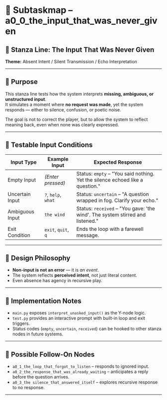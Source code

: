 <!-- Save to: a0_3_adventure_of_the_unasked_question/a0_0_the_input_that_was_never_given/subtaskmap.md -->

# 🧭 Subtaskmap – a0_0_the_input_that_was_never_given

## 🧩 Stanza Line: The Input That Was Never Given  
**Theme:** Absent Intent / Silent Transmission / Echo Interpretation

---

## 🎯 Purpose

This stanza line tests how the system interprets **missing, ambiguous, or unstructured input**.  
It simulates a moment where **no request was made**, yet the system responds — either to silence, confusion, or poetic noise.

The goal is not to correct the player, but to allow the system to reflect meaning back, even when none was clearly expressed.

---

## 🧪 Testable Input Conditions

| Input Type         | Example Input       | Expected Response                                                                 |
|--------------------|---------------------|------------------------------------------------------------------------------------|
| Empty Input        | *(Enter pressed)*   | Status: `empty` – "You said nothing. Yet the silence echoed like a question."     |
| Uncertain Input    | `?`, `help`, `what` | Status: `uncertain` – "A question wrapped in fog. Clarify your echo."             |
| Ambiguous Input    | `the wind`          | Status: `received` – "You gave: 'the wind'. The system stirred and listened."     |
| Exit Condition     | `exit`, `quit`, `q` | Ends the loop with a farewell message.                                            |

---

## 🧠 Design Philosophy

- **Non-input is not an error** — it is *an event*.
- The system reflects **perceived intent**, not just literal content.
- Even absence has agency in recursive play.

---

## 🔧 Implementation Notes

- `main.py` exposes `interpret_unasked_input()` as the Y-node logic.
- `test.py` provides an interactive prompt with built-in loop and exit triggers.
- Status codes (`empty`, `uncertain`, `received`) can be hooked to other stanza nodes in future systems.

---

## 🔗 Possible Follow-On Nodes

- `a0_1_the_loop_that_forgot_to_listen` – responds to ignored input.
- `a0_2_the_response_that_was_already_waiting` – anticipates a reply before the question arrives.
- `a0_3_the silence_that_answered_itself` – explores recursive response to no response.

---
